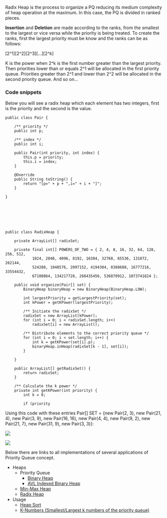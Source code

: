 Radix Heap is the process to organize a PQ reducing its medium complexity of
heap operation at the maximum. In this case, the PQ is divided in ranked
pieces.

**Insertion** and **Deletion** are made according to the ranks, from the smallest to
the largest or vice versa while the priority is being treated. To create the ranks, first the largest priority must be know and the ranks
can be as follows:

\[2^1\]\[2^2\]\[2^3\]\[...\]\[2^k\]

K is the power when 2^k is the first number greater than the largest priority. Then priorities lower than or equals 2^1 will be allocated in the first
priority queue. Priorities greater than 2^1 and lower than 2^2 will be allocated in the second
priority queue. And so on...

### Code snippets

Below you will see a radix heap which each element has two integers, first is the priority and the second is the value.


    
    
    public class Pair {
    
    	/** priority */
    	public int p;
    
    	/** index */
    	public int i;
    
    	public Pair(int priority, int index) {
    		this.p = priority;
    		this.i = index;
    	}
    
    	@Override
    	public String toString() {
    		return "[p=" + p + ",i=" + i + "]";
    	}
    
    }
    
    



    
    
    public class RadixHeap {
    
    	private ArrayList[] radixSet;
    
    	private final int[] POWERS_OF_TWO = { 2, 4, 8, 16, 32, 64, 128, 256, 512,
    			1024, 2048, 4096, 8192, 16384, 32768, 65536, 131072, 262144,
    			524288, 1048576, 2097152, 4194304, 8388608, 16777216, 33554432,
    			67108864, 134217728, 268435456, 536870912, 1073741824 };
    
    	public void organize(Pair[] set) {
    		BinaryHeap binaryHeap = new BinaryHeap(BinaryHeap.LOW);
    
    		int largestPriority = getLargestPriority(set);
    		int kPower = getKPower(largestPriority);
    
    		/** Initiate the radixSet */
    		radixSet = new ArrayList[kPower];
    		for (int i = 0; i < radixSet.length; i++)
    			radixSet[i] = new ArrayList();
    
    		/** Distribute elements to the correct priority queue */
    		for (int i = 0; i < set.length; i++) {
    			int k = getKPower(set[i].p);
    			binaryHeap.inHeap(radixSet[k - 1], set[i]);
    		}
    
    	}
    
    	public ArrayList[] getRadixSet() {
    		return radixSet;
    	}
    
    	/** Calculate the k power */
    	private int getKPower(int priority) {
    		int k = 0;
    
    		if (priority 
    

Using this code with these entries Pair\[\] SET = {new Pair(2, 3), new Pair(21, 4), new Pair(3, 9), new Pair(16, 16), new Pair(4, 4), new Pair(9, 2), new Pair(21, 7), new Pair(31, 9), new Pair(3, 3)}:

![](http://i.imgur.com/1QjfCJO.png) 

![](http://i.imgur.com/DD3UFB4.png) 

Below there are links to all implementations of several applications of Priority Queue concept.

* Heaps
  * Priority Queue
    * [Binary Heap][0]
    * [AVL Indexed Binary Heap][1]
  * [Min-Max Heap][2]
  * [Radix Heap][3]
* Usage
  * [Heap Sort][4]
  * [K-Numbers (Smallest/Largest k numbers of the priority queue)][5]


[0]: http://lab.leocardz.com/binary-heap
[1]: http://lab.leocardz.com/avl-indexed-binary-heap
[2]: http://lab.leocardz.com/min-max-heap
[3]: http://lab.leocardz.com/radix-heap
[4]: http://lab.leocardz.com/heap-sort
[5]: http://lab.leocardz.com/k-numbers